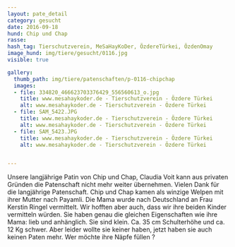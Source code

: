 ```yaml
---
layout: pate_detail
category: gesucht
date: 2016-09-18
hund: Chip und Chap
rasse:
hash_tag: Tierschutzverein, MeSaHayKoDer, ÖzdereTürkei, ÖzdenOmay
image_hund: img/tiere/gesucht/0116.jpg
visible: true

gallery:
  thumb_path: img/tiere/patenschaften/p-0116-chipchap
  images:
  - file: 334820_466623703376429_556560613_o.jpg
    title: www.mesahaykoder.de - Tierschutzverein - Özdere Türkei
    alt: www.mesahaykoder.de - Tierschutzverein - Özdere Türkei
  - file: SAM_5422.JPG
    title: www.mesahaykoder.de - Tierschutzverein - Özdere Türkei
    alt: www.mesahaykoder.de - Tierschutzverein - Özdere Türkei
  - file: SAM_5423.JPG
    title: www.mesahaykoder.de - Tierschutzverein - Özdere Türkei
    alt: www.mesahaykoder.de - Tierschutzverein - Özdere Türkei


---
```


Unsere langjährige Patin von Chip und Chap, Claudia Voit kann aus privaten Gründen die Patenschaft nicht mehr weiter übernehmen. Vielen Dank für die langjährige Patenschaft.
Chip und Chap kamen als winzige Welpen mit ihrer Mutter nach Payamli. Die Mama wurde nach Deutschland an Frau Kerstin Ringel vermittelt.
Wir hofften aber auch, dass wir ihre beiden Kinder vermitteln würden. Sie haben genau die gleichen Eigenschaften wie ihre Mama: lieb und anhänglich. Sie sind klein. Ca. 35 cm Schulterhöhe und ca. 12 Kg schwer.
Aber leider wollte sie keiner haben, jetzt haben sie auch keinen Paten mehr. Wer möchte ihre Näpfe füllen ?
